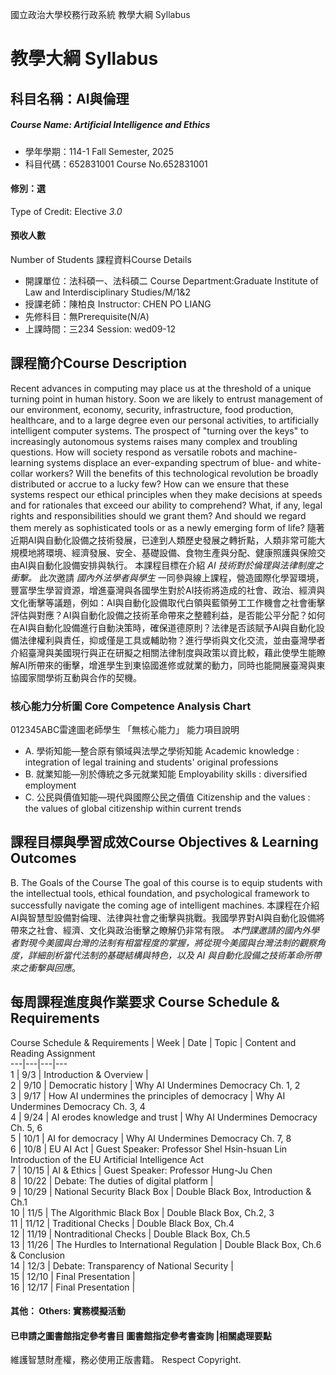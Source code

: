 國立政治大學校務行政系統 教學大綱 Syllabus
# 教學大綱 Syllabus
##  科目名稱：AI與倫理
#####  Course Name: Artificial Intelligence and Ethics
  * 學年學期：114-1 Fall Semester, 2025 
  * 科目代碼：652831001 Course No.652831001
#### 修別：選
Type of Credit: Elective 
_3.0_
#### 預收人數
Number of Students
課程資料Course Details
  * 開課單位：法科碩一、法科碩二 Course Department:Graduate Institute of Law and Interdisciplinary Studies/M/1&2 
  * 授課老師：陳柏良 Instructor: CHEN PO LIANG 
  * 先修科目：無Prerequisite(N/A)
  * 上課時間：三234 Session: wed09-12 
##  課程簡介Course Description
Recent advances in computing may place us at the threshold of a unique turning point in human history. Soon we are likely to entrust management of our environment, economy, security, infrastructure, food production, healthcare, and to a large degree even our personal activities, to artificially intelligent computer systems.
The prospect of "turning over the keys" to increasingly autonomous systems raises many complex and troubling questions. How will society respond as versatile robots and machine-learning systems displace an ever-expanding spectrum of blue- and white-collar workers? Will the benefits of this technological revolution be broadly distributed or accrue to a lucky few? How can we ensure that these systems respect our ethical principles when they make decisions at speeds and for rationales that exceed our ability to comprehend? What, if any, legal rights and responsibilities should we grant them? And should we regard them merely as sophisticated tools or as a newly emerging form of life?
隨著近期AI與自動化設備之技術發展，已達到人類歷史發展之轉折點，人類非常可能大規模地將環境、經濟發展、安全、基礎設備、食物生產與分配、健康照護與保險交由AI與自動化設備安排與執行。
本課程目標在介紹 _AI_ _技術對於倫理與法律制度之衝擊。_ 此次邀請 _國內外法學者與學生_ 一同參與線上課程，營造國際化學習環境，豐富學生學習資源，增進臺灣與各國學生對於AI技術將造成的社會、政治、經濟與文化衝擊等議題，例如：AI與自動化設備取代白領與藍領勞工工作機會之社會衝擊評估與對應？AI與自動化設備之技術革命帶來之整體利益，是否能公平分配？如何在AI與自動化設備進行自動決策時，確保道德原則？法律是否該賦予AI與自動化設備法律權利與責任，抑或僅是工具或輔助物？進行學術與文化交流，並由臺灣學者介紹臺灣與美國現行與正在研擬之相關法律制度與政策以資比較，藉此使學生能瞭解AI所帶來的衝擊，增進學生到東協國進修或就業的動力，同時也能開展臺灣與東協國家間學術互動與合作的契機。
###  核心能力分析圖 Core Competence Analysis Chart
012345ABC雷達圖老師學生
「無核心能力」 
能力項目說明
  * A. 學術知能—整合原有領域與法學之學術知能 Academic knowledge : integration of legal training and students' original professions
  * B. 就業知能—別於傳統之多元就業知能 Employability skills : diversified employment
  * C. 公民與價值知能—現代與國際公民之價值 Citizenship and the values : the values of global citizenship within current trends
##  課程目標與學習成效Course Objectives & Learning Outcomes 
B. The Goals of the Course
The goal of this course is to equip students with the intellectual tools, ethical foundation, and psychological framework to successfully navigate the coming age of intelligent machines.
本課程在介紹AI與智慧型設備對倫理、法律與社會之衝擊與挑戰。我國學界對AI與自動化設備將帶來之社會、經濟、文化與政治衝擊之瞭解仍非常有限。 _本門課邀請的國內外學者對現今美國與台灣的法制有相當程度的掌握，將從現今美國與台灣法制的觀察角度，詳細剖析當代法制的基礎結構與特色，以及_ _AI 與自動化設備之技術革命所帶來之衝擊與回應_。
##  每周課程進度與作業要求 Course Schedule & Requirements
Course Schedule & Requirements |  Week |  Date |  Topic |  Content and Reading Assignment  
---|---|---|---  
1 |  9/3 |  Introduction & Overview |   
2 |  9/10 |  Democratic history |  Why AI Undermines Democracy Ch. 1, 2  
3 |  9/17 |  How AI undermines the principles of democracy |  Why AI Undermines Democracy Ch. 3, 4  
4 |  9/24 |  AI erodes knowledge and trust |  Why AI Undermines Democracy Ch. 5, 6  
5 |  10/1 |  AI for democracy |  Why AI Undermines Democracy Ch. 7, 8  
6 |  10/8 |  EU AI Act |  Guest Speaker: Professor Shel Hsin-hsuan Lin  
Introduction of the EU Artificial Intelligence Act  
7 |  10/15 |  AI & Ethics |  Guest Speaker: Professor Hung-Ju Chen  
8 |  10/22 |  Debate: The duties of digital platform |   
9 |  10/29 |  National Security Black Box |  Double Black Box, Introduction & Ch.1  
10 |  11/5 |  The Algorithmic Black Box |  Double Black Box, Ch.2, 3  
11 |  11/12 |  Traditional Checks |  Double Black Box, Ch.4  
12 |  11/19 |  Nontraditional Checks |  Double Black Box, Ch.5  
13 |  11/26 |  The Hurdles to International Regulation |  Double Black Box, Ch.6 & Conclusion  
14 |  12/3 |  Debate: Transparency of National Security |   
15 |  12/10 |  Final Presentation |   
16 |  12/17 |  Final Presentation |   
####  其他： Others: 實務模擬活動 
####  已申請之圖書館指定參考書目  圖書館指定參考書查詢 |相關處理要點
維護智慧財產權，務必使用正版書籍。 Respect Copyright.